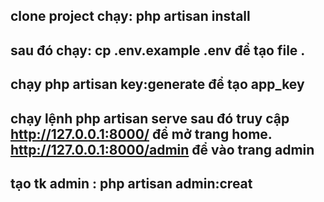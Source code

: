 ## clone project chạy:  php artisan install
## sau đó chạy: cp .env.example .env để tạo file .
## chạy php artisan key:generate để tạo app_key
## chạy lệnh php artisan serve sau đó truy cập http://127.0.0.1:8000/ để mở trang home.  http://127.0.0.1:8000/admin để vào trang admin
## tạo tk admin : php artisan admin:creat
